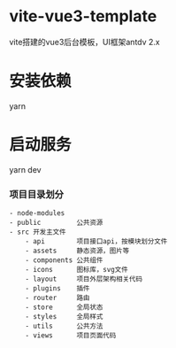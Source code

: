 # vite-vue3-template

vite搭建的vue3后台模板，UI框架antdv 2.x

  # 安装依赖

  yarn

  # 启动服务

  yarn dev

### 项目目录划分

    - node-modules
    - public         公共资源
    - src 开发主文件
        - api        项目接口api，按模块划分文件
        - assets     静态资源，图片等
        - components 公共组件
        - icons      图标库，svg文件
        - layout     项目外层架构相关代码
        - plugins    插件
        - router     路由
        - store      全局状态
        - styles     全局样式
        - utils      公共方法
        - views      项目页面代码